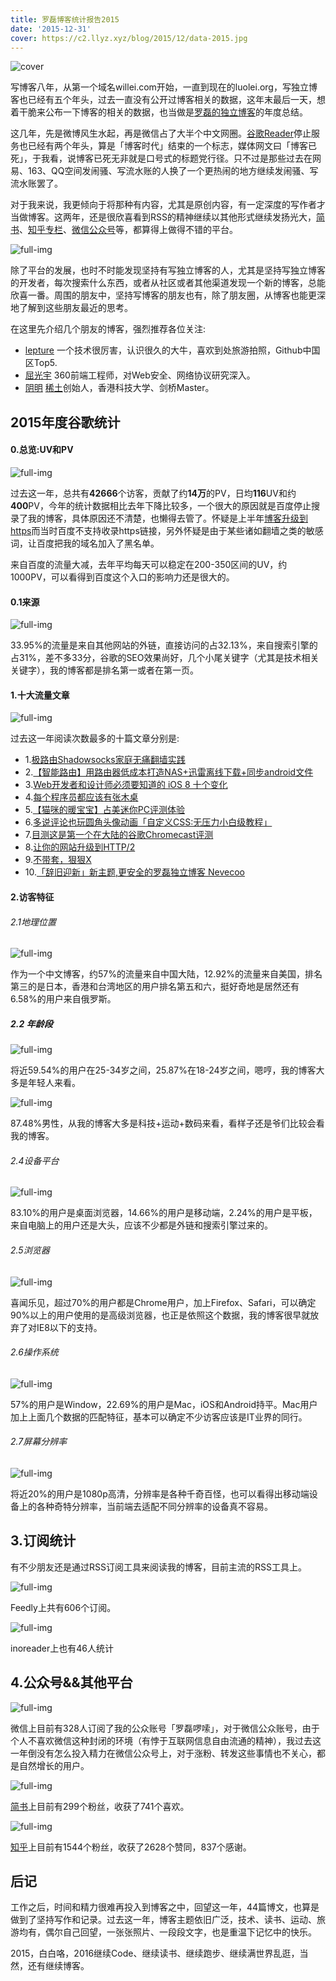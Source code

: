 ```yaml
---
title: 罗磊博客统计报告2015
date: '2015-12-31'
cover: https://c2.llyz.xyz/blog/2015/12/data-2015.jpg
---
```


![cover](https://c2.llyz.xyz/blog/2015/12/data-2015.jpg)

写博客八年，从第一个域名willei.com开始，一直到现在的luolei.org，写独立博客也已经有五个年头，过去一直没有公开过博客相关的数据，这年末最后一天，想着干脆来公布一下博客的相关的数据，也当做是[罗磊的独立博客](https://luolei.org)的年度总结。

这几年，先是微博风生水起，再是微信占了大半个中文网圈。[谷歌Reader](https://zh.wikipedia.org/wiki/Google%E9%98%85%E8%AF%BB%E5%99%A8)停止服务也已经有两个年头，算是「博客时代」结束的一个标志，媒体网文曰「博客已死」，于我看，说博客已死无非就是口号式的标题党行径。只不过是那些过去在网易、163、QQ空间发闹骚、写流水账的人换了一个更热闹的地方继续发闹骚、写流水账罢了。

对于我来说，我更倾向于将那种有内容，尤其是原创内容，有一定深度的写作者才当做博客。这两年，还是很欣喜看到RSS的精神继续以其他形式继续发扬光大，[简书](https://www.jianshu.com/)、[知乎专栏](https://www.zhihu.com/question/21388193)、[微信公众号](https://mp.weixin.qq.com/s?__biz=MjM5OTk4MzQyMg==&mid=404995085&idx=1&sn=8c3d37419cb314922317a89c9436abff)等，都算得上做得不错的平台。

![full-img](https://c2.llyz.xyz/blog/2015/12/blog.jpg)

除了平台的发展，也时不时能发现坚持有写独立博客的人，尤其是坚持写独立博客的开发者，每次搜索什么东西，或者从社区或者其他渠道发现一个新的博客，总能欣喜一番。周围的朋友中，坚持写博客的朋友也有，除了朋友圈，从博客也能更深地了解到这些朋友最近的思考。

在这里先介绍几个朋友的博客，强烈推荐各位关注:

- [lepture](https://lepture.com/) 一个技术很厉害，认识很久的大牛，喜欢到处旅游拍照，Github中国区Top5.
- [屈光宇](https://imququ.com/) 360前端工程师，对Web安全、网络协议研究深入。
- [阴明](https://blog.ming.today/) [稀土](https://xitu.io)创始人，香港科技大学、剑桥Master。

## 2015年度谷歌统计

#### 0.总览:UV和PV

![full-img](https://c2.llyz.xyz/blog/2015/12/data1.jpg)

过去这一年，总共有**42666**个访客，贡献了约**14万**的PV，日均**116**UV和约**400**PV，今年的统计数据相比去年下降比较多，一个很大的原因就是百度停止搜录了我的博客，具体原因还不清楚，也懒得去管了。怀疑是上半年[博客升级到https](https://luolei.org/ghost-https-baidu-seo-support/)而当时百度不支持收录https链接，另外怀疑是由于某些诸如翻墙之类的敏感词，让百度把我的域名加入了黑名单。

来自百度的流量大减，去年平均每天可以稳定在200-350区间的UV，约1000PV，可以看得到百度这个入口的影响力还是很大的。

#### 0.1来源

![full-img](https://c2.llyz.xyz/blog/2015/12/data11.jpg)

33.95%的流量是来自其他网站的外链，直接访问的占32.13%，来自搜索引擎的占31%，差不多33分，谷歌的SEO效果尚好，几个小尾关键字（尤其是技术相关关键字），我的博客都是排名第一或者在第一页。

#### 1.十大流量文章

![full-img](https://c2.llyz.xyz/blog/2015/12/data3.jpg)

过去这一年阅读次数最多的十篇文章分别是:

- 1.[极路由Shadowsocks家庭无痛翻墙实践](https://luolei.org/hiwifi-shadowsocks/)
- 2.[【智能路由】用路由器低成本打造NAS+迅雷离线下载+同步android文件](https://luolei.org/openwrt-router-wifi-android-sync-iclould/)
- 3.[Web开发者和设计师必须要知道的 iOS 8 十个变化](https://luolei.org/safari-ios8-iphone6-web-developers-designers-chinese/)
- 4.[每个程序员都应该有张木桌](https://luolei.org/desk-setup-2015/)
- 5.[【猫咪的暖宝宝】占美迷你PC评测体验](https://luolei.org/zhanmei-minipc-review/)
- 6.[多说评论也玩圆角头像动画「自定义CSS:无压力小白级教程」](https://luolei.org/duoshuo-css/)
- 7.[目测这是第一个在大陆的谷歌Chromecast评测](https://luolei.org/chromecast-2-unboxing-and-review/)
- 8.[让你的网站升级到HTTP/2](https://luolei.org/update-http2-nginx/)
- 9.[不带套，狠狠X](https://luolei.org/needless/)
- 10.[「辞旧迎新」新主题,更安全的罗磊独立博客 Nevecoo](https://luolei.org/theme-nevecoo/)

#### 2.访客特征

###### 2.1地理位置

![full-img](https://c2.llyz.xyz/blog/2015/12/data4.jpg)

作为一个中文博客，约57%的流量来自中国大陆，12.92%的流量来自美国，排名第三的是日本，香港和台湾地区的用户排名第五和六，挺好奇地是居然还有6.58%的用户来自俄罗斯。

##### 2.2 年龄段

![full-img](https://c2.llyz.xyz/blog/2015/12/data5.jpg)

将近59.54%的用户在25-34岁之间，25.87%在18-24岁之间，嗯哼，我的博客大多是年轻人来看。

![full-img](https://c2.llyz.xyz/blog/2015/12/data6.jpg)

87.48%男性，从我的博客大多是科技+运动+数码来看，看样子还是爷们比较会看我的博客。

###### 2.4设备平台

![full-img](https://c2.llyz.xyz/blog/2015/12/data9.jpg)

83.10%的用户是桌面浏览器，14.66%的用户是移动端，2.24%的用户是平板，来自电脑上的用户还是大头，应该不少都是外链和搜索引擎过来的。

###### 2.5浏览器

![full-img](https://c2.llyz.xyz/blog/2015/12/data7.jpg)

喜闻乐见，超过70%的用户都是Chrome用户，加上Firefox、Safari，可以确定90%以上的用户使用的是高级浏览器，也正是依照这个数据，我的博客很早就放弃了对IE8以下的支持。

###### 2.6操作系统

![full-img](https://c2.llyz.xyz/blog/2015/12/data8.jpg)

57%的用户是Window，22.69%的用户是Mac，iOS和Android持平。Mac用户加上上面几个数据的匹配特征，基本可以确定不少访客应该是IT业界的同行。

###### 2.7屏幕分辨率

![full-img](https://c2.llyz.xyz/blog/2015/12/data10.jpg)

将近20%的用户是1080p高清，分辨率是各种千奇百怪，也可以看得出移动端设备上的各种奇特分辨率，当前端去适配不同分辨率的设备真不容易。

## 3.订阅统计

有不少朋友还是通过RSS订阅工具来阅读我的博客，目前主流的RSS工具上。

![full-img](https://c2.llyz.xyz/blog/2015/12/data13.jpg)

Feedly上共有606个订阅。

![full-img](https://c2.llyz.xyz/blog/2015/12/data12.jpg)

inoreader上也有46人统计

## 4.公众号&&其他平台

![full-img](https://c2.llyz.xyz/blog/2015/12/data14.jpg)

微信上目前有328人订阅了我的公众账号「罗磊啰嗦」，对于微信公众账号，由于个人不喜欢微信这种封闭的环境（有悖于互联网信息自由流通的精神），我过去这一年倒没有怎么投入精力在微信公众号上，对于涨粉、转发这些事情也不关心，都是自然增长的用户。

![full-img](https://c2.llyz.xyz/blog/2015/12/data15.jpg)

[简书](https://www.jianshu.com/users/oxFLs6/latest_articles)上目前有299个粉丝，收获了741个喜欢。

![full-img](https://c2.llyz.xyz/blog/2015/12/data16.jpg)

[知乎](https://www.zhihu.com/people/luolei)上目前有1544个粉丝，收获了2628个赞同，837个感谢。

## 后记

工作之后，时间和精力很难再投入到博客之中，回望这一年，44篇博文，也算是做到了坚持写作和记录。过去这一年，博客主题依旧广泛，技术、读书、运动、旅游均有，偶尔自己回望，一张张照片、一段段文字，也是重温下记忆中的快乐。

2015，白白咯，2016继续Code、继续读书、继续跑步、继续满世界乱逛，当然，还有继续博客。
